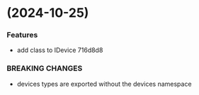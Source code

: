 #  (2024-10-25)


### Features

* add class to IDevice 716d8d8


### BREAKING CHANGES

* devices types are exported without the devices namespace



